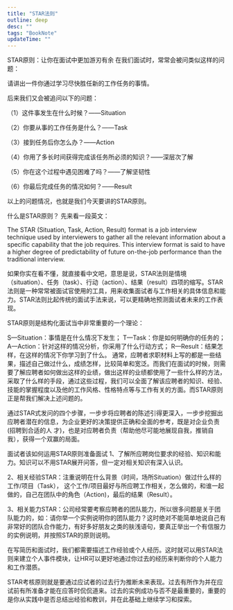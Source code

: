 ```yaml
---
title: "STAR法则"
outline: deep
desc: ""
tags: "BookNote"
updateTime: ""
---
```


STAR原则：让你在面试中更加游刃有余
在我们面试时，常常会被问类似这样的问题：

请讲出一件你通过学习尽快胜任新的工作任务的事情。

后来我们又会被追问以下的问题：

（1）这件事发生在什么时候？——Situation

（2）你要从事的工作任务是什么？——Task

（3）接到任务后你怎么办？——Action

（4）你用了多长时间获得完成该任务所必须的知识？——深层次了解

（5）你在这个过程中遇见困难了吗？——了解坚韧性

（6）你最后完成任务的情况如何？——Result

以上的问题情况，也就是我们今天要讲的STAR原则。

什么是STAR原则？
先来看一段英文：

The STAR (Situation, Task, Action, Result) format is a job interview technique used by interviewers to gather all the relevant information about a specific capability that the job requires. This interview format is said to have a higher degree of predictability of future on-the-job performance than the traditional interview.

如果你实在看不懂，就直接看中文吧，意思是说，STAR法则是情境（situation）、任务（task）、行动（action）、结果（result）四项的缩写。STAR法则是一种常常被面试官使用的工具，用来收集面试者与工作相关的具体信息和能力。STAR法则比起传统的面试手法来说，可以更精确地预测面试者未来的工作表现。

STAR原则是结构化面试当中非常重要的一个理论：

S—Situation：事情是在什么情况下发生；
T—Task：你是如何明确你的任务的；
A—Action：针对这样的情况分析，你采用了什么行动方式；
R—Result：结果怎样，在这样的情况下你学习到了什么。
通常，应聘者求职材料上写的都是一些结果，描述自己做过什么，成绩怎样，比较简单和宽泛。而我们在面试的时候，则需要了解应聘者如何做出这样的业绩，做出这样的业绩都使用了一些什么样的方法，采取了什么样的手段，通过这些过程，我们可以全面了解该应聘者的知识、经验、技能的掌握程度以及他的工作风格、性格特点等与工作有关的方面。而STAR原则正是帮我们解决上述问题的。

通过STAR式发问的四个步骤，一步步将应聘者的陈述引得更深入，一步步挖掘出应聘者潜在的信息，为企业更好的决策提供正确和全面的参考，既是对企业负责(招聘到合适的人 才)，也是对应聘者负责（帮助他尽可能地展现自我，推销自我），获得一个双赢的局面。

面试者该如何运用STAR原则准备面试
1、了解所应聘岗位要求的经验、知识和能力。知识可以不用STAR展开问答，但一定对相关知识有深入认识。

2、相关经验STAR：注重说明在什么背景（时间，场所Situation）做过什么样的工作/项目（Task）， 这个工作/项目最好与所应聘工作相关，怎么做的，和谁一起做的，自己在团队中的角色（Action)，最后的结果（Result）。

3、相关能力STAR：公司经常要考察应聘者的团队能力，所以很多问题是关于团队能力的，如：请你举一个实例说明你的团队能力？这时绝对不能简单地说自己有非常好的团队合作能力，有好多好朋友之类的肤浅语句，要真正举出一个有信服力的实例说明，并按照STAR的原则说明。

在写简历和面试时，我们都需要描述工作经验或个人经历。这时就可以用STAR法则来建立个人事件模块，让HR可以更好地通过你过去的经历来判断你的个人能力和工作潜质。

STAR考核原则就是要通过应试者的过去行为推断未来表现。过去有所作为并在应试前有所准备才能在应答时侃侃道来。过去的实例成功与否不是最重要的，重要的是你从实践中是否总结出经验和教训，并在此基础上继续学习和探索。

